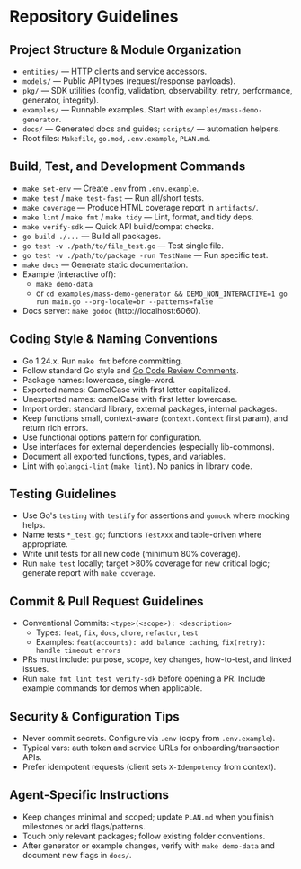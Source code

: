 # Repository Guidelines

## Project Structure & Module Organization

- `entities/` — HTTP clients and service accessors.
- `models/` — Public API types (request/response payloads).
- `pkg/` — SDK utilities (config, validation, observability, retry, performance, generator, integrity).
- `examples/` — Runnable examples. Start with `examples/mass-demo-generator`.
- `docs/` — Generated docs and guides; `scripts/` — automation helpers.
- Root files: `Makefile`, `go.mod`, `.env.example`, `PLAN.md`.

## Build, Test, and Development Commands

- `make set-env` — Create `.env` from `.env.example`.
- `make test` / `make test-fast` — Run all/short tests.
- `make coverage` — Produce HTML coverage report in `artifacts/`.
- `make lint` / `make fmt` / `make tidy` — Lint, format, and tidy deps.
- `make verify-sdk` — Quick API build/compat checks.
- `go build ./...` — Build all packages.
- `go test -v ./path/to/file_test.go` — Test single file.
- `go test -v ./path/to/package -run TestName` — Run specific test.
- `make docs` — Generate static documentation.
- Example (interactive off):
  - `make demo-data`
  - or `cd examples/mass-demo-generator && DEMO_NON_INTERACTIVE=1 go run main.go --org-locale=br --patterns=false`
- Docs server: `make godoc` (http://localhost:6060).

## Coding Style & Naming Conventions

- Go 1.24.x. Run `make fmt` before committing.
- Follow standard Go style and [Go Code Review Comments](https://github.com/golang/go/wiki/CodeReviewComments).
- Package names: lowercase, single-word.
- Exported names: CamelCase with first letter capitalized.
- Unexported names: camelCase with first letter lowercase.
- Import order: standard library, external packages, internal packages.
- Keep functions small, context-aware (`context.Context` first param), and return rich errors.
- Use functional options pattern for configuration.
- Use interfaces for external dependencies (especially lib-commons).
- Document all exported functions, types, and variables.
- Lint with `golangci-lint` (`make lint`). No panics in library code.

## Testing Guidelines

- Use Go's `testing` with `testify` for assertions and `gomock` where mocking helps.
- Name tests `*_test.go`; functions `TestXxx` and table-driven where appropriate.
- Write unit tests for all new code (minimum 80% coverage).
- Run `make test` locally; target >80% coverage for new critical logic; generate report with `make coverage`.

## Commit & Pull Request Guidelines

- Conventional Commits: `<type>(<scope>): <description>`
  - Types: `feat`, `fix`, `docs`, `chore`, `refactor`, `test`
  - Examples: `feat(accounts): add balance caching`, `fix(retry): handle timeout errors`
- PRs must include: purpose, scope, key changes, how-to-test, and linked issues.
- Run `make fmt lint test verify-sdk` before opening a PR. Include example commands for demos when applicable.

## Security & Configuration Tips

- Never commit secrets. Configure via `.env` (copy from `.env.example`).
- Typical vars: auth token and service URLs for onboarding/transaction APIs.
- Prefer idempotent requests (client sets `X-Idempotency` from context).

## Agent-Specific Instructions

- Keep changes minimal and scoped; update `PLAN.md` when you finish milestones or add flags/patterns.
- Touch only relevant packages; follow existing folder conventions.
- After generator or example changes, verify with `make demo-data` and document new flags in `docs/`.
